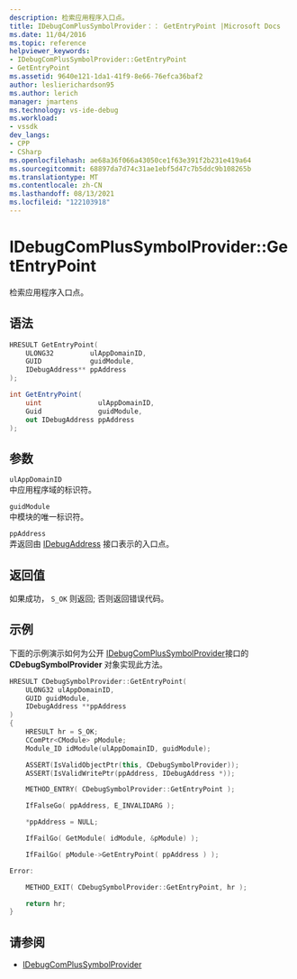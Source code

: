 ```yaml
---
description: 检索应用程序入口点。
title: IDebugComPlusSymbolProvider：： GetEntryPoint |Microsoft Docs
ms.date: 11/04/2016
ms.topic: reference
helpviewer_keywords:
- IDebugComPlusSymbolProvider::GetEntryPoint
- GetEntryPoint
ms.assetid: 9640e121-1da1-41f9-8e66-76efca36baf2
author: leslierichardson95
ms.author: lerich
manager: jmartens
ms.technology: vs-ide-debug
ms.workload:
- vssdk
dev_langs:
- CPP
- CSharp
ms.openlocfilehash: ae68a36f066a43050ce1f63e391f2b231e419a64
ms.sourcegitcommit: 68897da7d74c31ae1ebf5d47c7b5ddc9b108265b
ms.translationtype: MT
ms.contentlocale: zh-CN
ms.lasthandoff: 08/13/2021
ms.locfileid: "122103918"
---
```

# <a name="idebugcomplussymbolprovidergetentrypoint"></a>IDebugComPlusSymbolProvider::GetEntryPoint
检索应用程序入口点。

## <a name="syntax"></a>语法

```cpp
HRESULT GetEntryPoint(
    ULONG32         ulAppDomainID,
    GUID            guidModule,
    IDebugAddress** ppAddress
);
```

```csharp
int GetEntryPoint(
    uint              ulAppDomainID,
    Guid              guidModule,
    out IDebugAddress ppAddress
);
```

## <a name="parameters"></a>参数
`ulAppDomainID`\
中应用程序域的标识符。

`guidModule`\
中模块的唯一标识符。

`ppAddress`\
弄返回由 [IDebugAddress](../../../extensibility/debugger/reference/idebugaddress.md) 接口表示的入口点。

## <a name="return-value"></a>返回值
如果成功， `S_OK` 则返回; 否则返回错误代码。

## <a name="example"></a>示例
下面的示例演示如何为公开 [IDebugComPlusSymbolProvider](../../../extensibility/debugger/reference/idebugcomplussymbolprovider.md)接口的 **CDebugSymbolProvider** 对象实现此方法。

```cpp
HRESULT CDebugSymbolProvider::GetEntryPoint(
    ULONG32 ulAppDomainID,
    GUID guidModule,
    IDebugAddress **ppAddress
)
{
    HRESULT hr = S_OK;
    CComPtr<CModule> pModule;
    Module_ID idModule(ulAppDomainID, guidModule);

    ASSERT(IsValidObjectPtr(this, CDebugSymbolProvider));
    ASSERT(IsValidWritePtr(ppAddress, IDebugAddress *));

    METHOD_ENTRY( CDebugSymbolProvider::GetEntryPoint );

    IfFalseGo( ppAddress, E_INVALIDARG );

    *ppAddress = NULL;

    IfFailGo( GetModule( idModule, &pModule) );

    IfFailGo( pModule->GetEntryPoint( ppAddress ) );

Error:

    METHOD_EXIT( CDebugSymbolProvider::GetEntryPoint, hr );

    return hr;
}
```

## <a name="see-also"></a>请参阅
- [IDebugComPlusSymbolProvider](../../../extensibility/debugger/reference/idebugcomplussymbolprovider.md)
